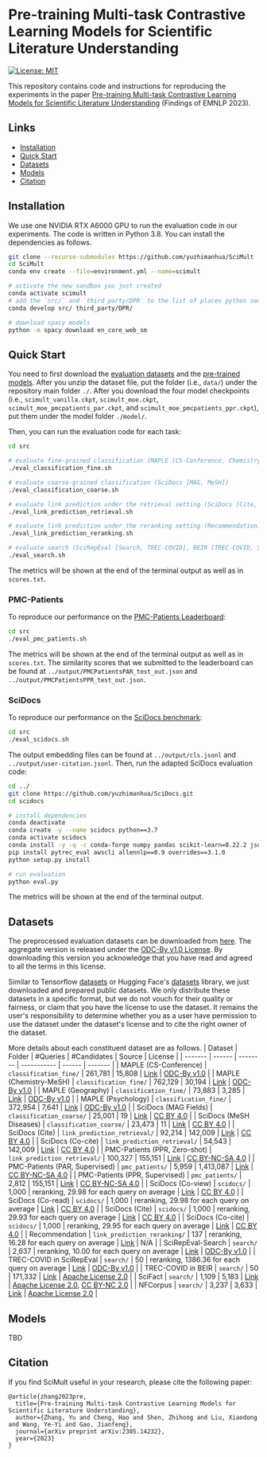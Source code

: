 # Pre-training Multi-task Contrastive Learning Models for Scientific Literature Understanding

[![License: MIT](https://img.shields.io/badge/License-MIT-yellow.svg)](https://opensource.org/licenses/MIT)

This repository contains code and instructions for reproducing the experiments in the paper
[Pre-training Multi-task Contrastive Learning Models for Scientific Literature Understanding](https://arxiv.org/abs/2305.14232) (Findings of EMNLP 2023).

## Links
- [Installation](#installation)
- [Quick Start](#quick-start)
- [Datasets](#datasets)
- [Models](#models)
- [Citation](#citation)

## Installation
We use one NVIDIA RTX A6000 GPU to run the evaluation code in our experiments. The code is written in Python 3.8. You can install the dependencies as follows.
```bash
git clone --recurse-submodules https://github.com/yuzhimanhua/SciMult
cd SciMult
conda env create --file=environment.yml --name=scimult

# activate the new sandbox you just created
conda activate scimult
# add the `src/` and `third_party/DPR` to the list of places python searches for packages
conda develop src/ third_party/DPR/

# download spacy models
python -m spacy download en_core_web_sm
```

## Quick Start
You need to first download the [evaluation datasets](https://drive.google.com/file/d/1hoUAInDVO_UYnQiOOoVuBjwnVgY0BosO/view?usp=drive_link) and the [pre-trained models](https://huggingface.co/yuz9yuz/SciMult/tree/main). After you unzip the dataset file, put the folder (i.e., ```data/```) under the repository main folder ```./```. After you download the four model checkpoints (i.e., ```scimult_vanilla.ckpt```, ```scimult_moe.ckpt```, ```scimult_moe_pmcpatients_par.ckpt```, and ```scimult_moe_pmcpatients_ppr.ckpt```), put them under the model folder ```./model/```.

Then, you can run the evaluation code for each task:
```bash
cd src

# evaluate fine-grained classification (MAPLE [CS-Conference, Chemistry-MeSH, Geography, Psychology])
./eval_classification_fine.sh

# evaluate coarse-grained classification (SciDocs [MAG, MeSH])
./eval_classification_coarse.sh

# evaluate link prediction under the retrieval setting (SciDocs [Cite, Co-cite], PMC-Patients [PPR])
./eval_link_prediction_retrieval.sh

# evaluate link prediction under the reranking setting (Recommendation)
./eval_link_prediction_reranking.sh

# evaluate search (SciRepEval [Search, TREC-COVID], BEIR [TREC-COVID, SciFact, NFCorpus])
./eval_search.sh
```
The metrics will be shown at the end of the terminal output as well as in ```scores.txt```.

### PMC-Patients
To reproduce our performance on the [PMC-Patients Leaderboard](https://pmc-patients.github.io/):
```bash
cd src
./eval_pmc_patients.sh
```
The metrics will be shown at the end of the terminal output as well as in ```scores.txt```. The similarity scores that we submitted to the leaderboard can be found at ```../output/PMCPatientsPAR_test_out.json``` and ```../output/PMCPatientsPPR_test_out.json```.

### SciDocs
To reproduce our performance on the [SciDocs benchmark](https://github.com/allenai/scidocs):
```bash
cd src
./eval_scidocs.sh
```
The output embedding files can be found at ```../output/cls.jsonl``` and ```../output/user-citation.jsonl```. Then, run the adapted SciDocs evaluation code:
```bash
cd ../
git clone https://github.com/yuzhimanhua/SciDocs.git
cd scidocs

# install dependencies
conda deactivate
conda create -y --name scidocs python==3.7
conda activate scidocs
conda install -y -q -c conda-forge numpy pandas scikit-learn=0.22.2 jsonlines tqdm sklearn-contrib-lightning pytorch
pip install pytrec_eval awscli allennlp==0.9 overrides==3.1.0
python setup.py install

# run evaluation
python eval.py
```
The metrics will be shown at the end of the terminal output.

## Datasets
The preprocessed evaluation datasets can be downloaded from [here](https://drive.google.com/file/d/1hoUAInDVO_UYnQiOOoVuBjwnVgY0BosO/view?usp=drive_link). The aggregate version is released under the [ODC-By v1.0 License](https://opendatacommons.org/licenses/by/1-0/). By downloading this version you acknowledge that you have read and agreed to all the terms in this license. 

Similar to Tensorflow [datasets](https://github.com/tensorflow/datasets) or Hugging Face's [datasets](https://github.com/huggingface/datasets) library, we just downloaded and prepared public datasets. We only distribute these datasets in a specific format, but we do not vouch for their quality or fairness, or claim that you have the license to use the dataset. It remains the user's responsibility to determine whether you as a user have permission to use the dataset under the dataset's license and to cite the right owner of the dataset.

More details about each constituent dataset are as follows.
| Dataset | Folder | #Queries | #Candidates | Source | License |
| ------- | ------ | -------- | ----------- | ------ | ------- |
| MAPLE (CS-Conference) | ```classification_fine/``` | 261,781 | 15,808 | [Link](https://github.com/yuzhimanhua/MAPLE) | [ODC-By v1.0](https://opendatacommons.org/licenses/by/1-0/) |
| MAPLE (Chemistry-MeSH) | ```classification_fine/``` | 762,129 | 30,194 | [Link](https://github.com/yuzhimanhua/MAPLE) | [ODC-By v1.0](https://opendatacommons.org/licenses/by/1-0/) |
| MAPLE (Geography) | ```classification_fine/``` | 73,883 | 3,285 | [Link](https://github.com/yuzhimanhua/MAPLE) | [ODC-By v1.0](https://opendatacommons.org/licenses/by/1-0/) |
| MAPLE (Psychology) | ```classification_fine/``` | 372,954 | 7,641 | [Link](https://github.com/yuzhimanhua/MAPLE) | [ODC-By v1.0](https://opendatacommons.org/licenses/by/1-0/) |
| SciDocs (MAG Fields) | ```classification_coarse/``` | 25,001 | 19 | [Link](https://github.com/allenai/scidocs) | [CC BY 4.0](https://creativecommons.org/licenses/by/4.0/) |
| SciDocs (MeSH Diseases) | ```classification_coarse/``` | 23,473 | 11 | [Link](https://github.com/allenai/scidocs) | [CC BY 4.0](https://creativecommons.org/licenses/by/4.0/) |
| SciDocs (Cite) | ```link_prediction_retrieval/``` | 92,214 | 142,009 | [Link](https://github.com/allenai/scidocs) | [CC BY 4.0](https://creativecommons.org/licenses/by/4.0/) |
| SciDocs (Co-cite) | ```link_prediction_retrieval/``` | 54,543 | 142,009 | [Link](https://github.com/allenai/scidocs) | [CC BY 4.0](https://creativecommons.org/licenses/by/4.0/) |
| PMC-Patients (PPR, Zero-shot) | ```link_prediction_retrieval/``` | 100,327 | 155,151 | [Link](https://github.com/pmc-patients/pmc-patients) | [CC BY-NC-SA 4.0](https://creativecommons.org/licenses/by-nc-sa/4.0/) |
| PMC-Patients (PAR, Supervised) | ```pmc_patients/``` | 5,959 | 1,413,087 | [Link](https://github.com/pmc-patients/pmc-patients) | [CC BY-NC-SA 4.0](https://creativecommons.org/licenses/by-nc-sa/4.0/) |
| PMC-Patients (PPR, Supervised) | ```pmc_patients/``` | 2,812 | 155,151 | [Link](https://github.com/pmc-patients/pmc-patients) | [CC BY-NC-SA 4.0](https://creativecommons.org/licenses/by-nc-sa/4.0/) |
| SciDocs (Co-view) | ```scidocs/``` | 1,000 | reranking, 29.98 for each query on average | [Link](https://github.com/allenai/scidocs) | [CC BY 4.0](https://creativecommons.org/licenses/by/4.0/) |
| SciDocs (Co-read) | ```scidocs/``` | 1,000 | reranking, 29.98 for each query on average | [Link](https://github.com/allenai/scidocs) | [CC BY 4.0](https://creativecommons.org/licenses/by/4.0/) |
| SciDocs (Cite) | ```scidocs/``` | 1,000 | reranking, 29.93 for each query on average | [Link](https://github.com/allenai/scidocs) | [CC BY 4.0](https://creativecommons.org/licenses/by/4.0/) |
| SciDocs (Co-cite) | ```scidocs/``` | 1,000 | reranking, 29.95 for each query on average | [Link](https://github.com/allenai/scidocs) | [CC BY 4.0](https://creativecommons.org/licenses/by/4.0/) |
| Recommendation | ```link_prediction_reranking/``` | 137 | reranking, 16.28 for each query on average | [Link](https://github.com/akanakia/microsoft-academic-paper-recommender-user-study) | N/A |
| SciRepEval-Search | ```search/``` | 2,637 | reranking, 10.00 for each query on average | [Link](https://github.com/allenai/scirepeval) | [ODC-By v1.0](https://opendatacommons.org/licenses/by/1-0/) |
| TREC-COVID in SciRepEval | ```search/``` | 50 | reranking, 1386.36 for each query on average | [Link](https://github.com/allenai/scirepeval) | [ODC-By v1.0](https://opendatacommons.org/licenses/by/1-0/) |
| TREC-COVID in BEIR | ```search/``` | 50 | 171,332 | [Link](https://github.com/beir-cellar/beir) | [Apache License 2.0](https://www.apache.org/licenses/LICENSE-2.0) |
| SciFact | ```search/``` | 1,109 | 5,183 | [Link](https://github.com/beir-cellar/beir) | [Apache License 2.0](https://www.apache.org/licenses/LICENSE-2.0), [CC BY-NC 2.0](https://creativecommons.org/licenses/by-nc/2.0/) |
| NFCorpus | ```search/``` | 3,237 | 3,633 | [Link](https://github.com/beir-cellar/beir) | [Apache License 2.0](https://www.apache.org/licenses/LICENSE-2.0) |


## Models
TBD

## Citation
If you find SciMult useful in your research, please cite the following paper:
```
@article{zhang2023pre,
  title={Pre-training Multi-task Contrastive Learning Models for Scientific Literature Understanding},
  author={Zhang, Yu and Cheng, Hao and Shen, Zhihong and Liu, Xiaodong and Wang, Ye-Yi and Gao, Jianfeng},
  journal={arXiv preprint arXiv:2305.14232},
  year={2023}
}
```
